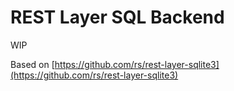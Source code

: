 # REST Layer SQL Backend

WIP

Based on [https://github.com/rs/rest-layer-sqlite3](https://github.com/rs/rest-layer-sqlite3)
